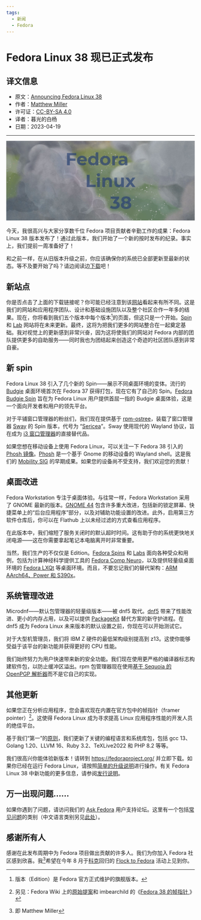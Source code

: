 ```yaml
---
tags:
  - 新闻
  - Fedora
---
```


# Fedora Linux 38 现已正式发布

## 译文信息

- 原文：[Announcing Fedora Linux 38](https://fedoramagazine.org/announcing-fedora-38/)
- 作者：[Matthew Miller](https://fedoramagazine.org/author/mattdm/)
- 许可证：[CC-BY-SA 4.0](http://creativecommons.org/licenses/by-sa/4.0/)
- 译者：暮光的白杨
- 日期：2023-04-19

-----

![cover](./images/2023-04/fedora/f38-1024x433.jpg)

今天，我很高兴与大家分享数千位 Fedora 项目贡献者辛勤工作的成果：Fedora Linux 38 版本发布了！通过此版本，我们开始了一个新的按时发布的纪录。事实上，我们提前一周准备好了！

和之前一样，在从旧版本升级之前，你应该确保你的系统已全部更新至最新的状态。等不及要开始了吗？请边阅读边[下载][new-site]吧！

[new-site]: https://fedoraproject.org/

## 新站点

你是否点击了上面的下载链接呢？你可能已经注意到该[网站][new-site]看起来有所不同。这是我们的网站和应用程序团队、设计和基础设施团队以及整个社区合作一年多的结果。现在，你将看到我们五个版本中每个版本[^edition]的页面，但这只是一个开始。[Spin] 和 [Lab] 网站将在未来更新。最终，这将为把我们更多的网站整合在一起奠定基础。我对视觉上的更新感到非常兴奋，因为这将使我们的网站对 Fedora 内部的团队提供更多的自助服务——同时我也为团结起来创造这个奇迹的社区团队感到非常自豪。

[^edition]: 版本（Edition）是 Fedora 官方正式维护的旗舰版本。

[spin]: https://spins.fedoraproject.org/
[lab]: https://labs.fedoraproject.org/

## 新 spin

Fedora Linux 38 引入了几个新的 Spin——展示不同桌面环境的变体。流行的 [Budgie] 桌面环境首次在 Fedora 37 获得打包，现在它有了自己的 Spin。[Fedora Budgie Spin] 旨在为 Fedora Linux 用户提供首屈一指的 Budgie 桌面体验，这是一个面向开发者和用户的领先平台。

对于平铺窗口管理器的粉丝们，我们现在提供基于 [rpm-ostree]，装载了窗口管理器 [Sway] 的 Spin 版本，代号为 “[Sericea]”。Sway 使用现代的 Wayland 协议，旨在成为 [i3 窗口管理器]的直接替代品。

[sway]: https://swaywm.org/
[Sericea]: https://fedoraproject.org/sericea/
[rpm-ostree]: https://rpm-ostree.readthedocs.io/en/latest/
[i3 窗口管理器]: https://i3wm.org/
[Budgie]: https://blog.buddiesofbudgie.org/
[Fedora Budgie Spin]: https://fedoraproject.org/spins/budgie/

如果您想在移动设备上使用 Fedora Linux，可以关注一下 Fedora 38 引入的 [Phosh 镜像][phosh-spin]。[Phosh] 是一个基于 Gnome 的移动设备的 Wayland shell。这是我们的 [Mobility SIG] 的早期成果。如果您的设备尚不受支持，我们欢迎您的贡献！

[phosh]: https://fedoraproject.org/spins/phosh/
[phosh-spin]: https://fedoraproject.org/spins/phosh/
[Mobility SIG]: https://fedoraproject.org/wiki/Mobility

## 桌面改进

Fedora Workstation 专注于桌面体验。与往常一样，Fedora Workstation 采用了 GNOME 最新的版本。[GNOME 44] 包含许多重大改进，包括新的锁定屏幕、快捷菜单上的“后台应用程序”部分，以及对辅助功能设置的改进。此外，启用第三方软件仓库后，你可以在 Flathub 上以未经过滤的方式查看应用程序。

[GNOME 44]: https://release.gnome.org/44/

在此版本中，我们缩短了服务关闭时的默认超时时间。这有助于你的系统更快地关闭电源——这在你需要拿起笔记本电脑离开时非常重要。

当然，我们生产的不仅仅是 Edition。[Fedora Spins][spin] 和 [Labs][lab] 面向各种受众和用例，包括为计算神经科学提供工具的 [Fedora Comp Neuro]，以及提供轻量级桌面环境的 [Fedora LXQt] 等桌面环境。而且，不要忘记我们的替代架构：[ARM AArch64、Power 和 S390x][alt]。

[Fedora Comp Neuro]: https://labs.fedoraproject.org/en/comp-neuro/
[Fedora LXQt]: https://spins.fedoraproject.org/en/lxqt/
[alt]: https://alt.fedoraproject.org/alt/

## 系统管理改进

Microdnf——默认包管理器的轻量级版本——被 dnf5 取代。[dnf5] 带来了性能改进、更小的内存占用，以及可以提供 [PackageKit] 替代方案的新守护进程。在 dnf5 成为 Fedora Linux 未来版本的默认设置之前，你现在可以开始测试它。

[dnf5]: https://dnf5.readthedocs.io/en/latest/
[PackageKit]: https://www.freedesktop.org/software/PackageKit/

对于大型机管理员，我们将 IBM Z 硬件的最低架构级别提高到 z13。这使你能够受益于该平台的新功能并获得更好的 CPU 性能。

我们始终努力为用户快速带来新的安全功能。我们现在使用更严格的编译器标志构建软件包，以防止缓冲区溢出。rpm 包管理器现在使用[基于 Sequoia 的 OpenPGP 解析器][openpgp]而不是它自己的实现。

[openpgp]: https://sequoia-pgp.org/

## 其他更新

如果您正在分析应用程序，您会喜欢现在内置在官方包中的帧指针（framer pointer）[^pointer]。这使得 Fedora Linux 成为寻求提高 Linux 应用程序性能的开发人员的绝佳平台。

[^pointer]: 另见：Fedora Wiki 上的[原始提案](https://fedoraproject.org/wiki/Changes/fno-omit-frame-pointer)和 imbearchild 的《[Fedora 38 的帧指针
](https://imbearchild.cyou/archives/2023/02/fedora-38-frame-pointer/)》

基于我们“第一”的[原则][rule]，我们更新了关键的编程语言和系统库包，包括 gcc 13、Golang 1.20、LLVM 16、Ruby 3.2、TeXLive2022 和 PHP 8.2 等等。

[rule]: https://docs.fedoraproject.org/en-US/project/

我们很高兴你能体验新版本！请转到 <https://fedoraproject.org/> 并立即下载。如果你已经在运行 Fedora Linux，请按照[简单的升级说明][upgrading]进行操作。有关 Fedora Linux 38 中新功能的更多信息，请参阅[发行说明]。

[upgrading]: https://docs.fedoraproject.org/en-US/quick-docs/upgrading/
[发行说明]: https://docs.fedoraproject.org/en-US/fedora/f38/release-notes/

## 万一出现问题……

如果你遇到了问题，请访问我们的 [Ask Fedora] 用户支持论坛。这里有一个包括[常见问题]的类别（中文语言类别另见[此处]）。

[Ask Fedora]: https://ask.fedoraproject.org/
[常见问题]: https://discussion.fedoraproject.org/tags/c/ask/common-issues/82/none/f38/l/latest
[此处]: https://discussion.fedoraproject.org/tags/c/ask/non-english/85/chinese-simplified

## 感谢所有人

感谢在此发布周期中为 Fedora 项目做出贡献的许多人。我们为你加入 Fedora 社区感到欣喜。我[^me]希望在今年 8 月于[科克]回归的 [Flock to Fedora] 活动上见到你。

[^me]: 即 Matthew Miller

[Flock to Fedora]: https://flocktofedora.org/
[科克]: https://en.wikipedia.org/wiki/Cork_(city)